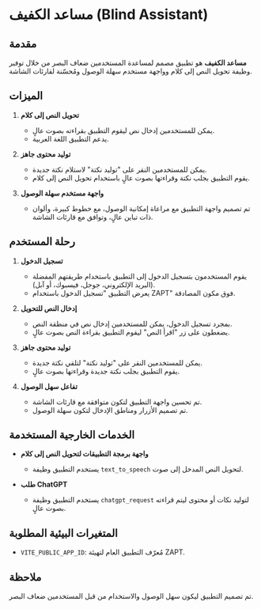# مساعد الكفيف (Blind Assistant)

## مقدمة

**مساعد الكفيف** هو تطبيق مصمم لمساعدة المستخدمين ضعاف البصر من خلال توفير وظيفة تحويل النص إلى كلام وواجهة مستخدم سهلة الوصول ومُحسّنة لقارئات الشاشة.

## الميزات

1. **تحويل النص إلى كلام**

   - يمكن للمستخدمين إدخال نص ليقوم التطبيق بقراءته بصوت عالٍ.
   - يدعم التطبيق اللغة العربية.

2. **توليد محتوى جاهز**

   - يمكن للمستخدمين النقر على "توليد نكتة" لاستلام نكتة جديدة.
   - يقوم التطبيق بجلب نكتة وقراءتها بصوت عالٍ باستخدام تحويل النص إلى كلام.

3. **واجهة مستخدم سهلة الوصول**

   - تم تصميم واجهة التطبيق مع مراعاة إمكانية الوصول، مع خطوط كبيرة، وألوان ذات تباين عالٍ، وتوافق مع قارئات الشاشة.

## رحلة المستخدم

1. **تسجيل الدخول**

   - يقوم المستخدمون بتسجيل الدخول إلى التطبيق باستخدام طريقتهم المفضلة (البريد الإلكتروني، جوجل، فيسبوك، أو آبل).
   - يعرض التطبيق "تسجيل الدخول باستخدام ZAPT" فوق مكون المصادقة.

2. **إدخال النص للتحويل**

   - بمجرد تسجيل الدخول، يمكن للمستخدمين إدخال نص في منطقة النص.
   - يضغطون على زر "اقرأ النص" ليقوم التطبيق بقراءة النص بصوت عالٍ.

3. **توليد محتوى جاهز**

   - يمكن للمستخدمين النقر على "توليد نكتة" لتلقي نكتة جديدة.
   - يقوم التطبيق بجلب نكتة جديدة وقراءتها بصوت عالٍ.

4. **تفاعل سهل الوصول**

   - تم تحسين واجهة التطبيق لتكون متوافقة مع قارئات الشاشة.
   - تم تصميم الأزرار ومناطق الإدخال لتكون سهلة الوصول.

## الخدمات الخارجية المستخدمة

- **واجهة برمجة التطبيقات لتحويل النص إلى كلام**

  - يستخدم التطبيق وظيفة `text_to_speech` لتحويل النص المدخل إلى صوت.

- **طلب ChatGPT**

  - يستخدم التطبيق وظيفة `chatgpt_request` لتوليد نكات أو محتوى ليتم قراءته بصوت عالٍ.

## المتغيرات البيئية المطلوبة

- `VITE_PUBLIC_APP_ID`: مُعرّف التطبيق العام لتهيئة ZAPT.

## ملاحظة

تم تصميم التطبيق ليكون سهل الوصول والاستخدام من قبل المستخدمين ضعاف البصر.